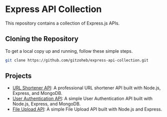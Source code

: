 # Express API Collection

This repository contains a collection of Express.js APIs.

## Cloning the Repository

To get a local copy up and running, follow these simple steps.

```bash
git clone https://github.com/gitzoheb/express-api-collection.git
```

## Projects

-   [URL Shortener API](./url-shortener-api/): A professional URL shortener API built with Node.js, Express, and MongoDB.
-   [User Authentication API](./user-auth-api/): A simple User Authentication API built with Node.js, Express, and MongoDB.
-   [File Upload API](./file-upload-api/): A simple File Upload API built with Node.js and Express.